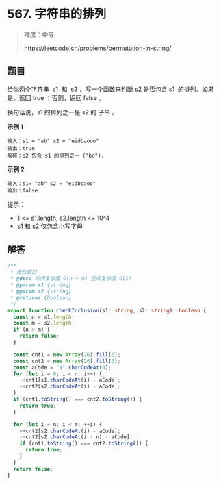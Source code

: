 # 567. 字符串的排列

> 难度：中等
>
> https://leetcode.cn/problems/permutation-in-string/

## 题目

给你两个字符串  s1  和  s2 ，写一个函数来判断 s2 是否包含 s1  的排列。如果是，返回 true ；否则，返回 false 。

换句话说，s1 的排列之一是 s2 的 子串 。

**示例 1**

```
输入：s1 = "ab" s2 = "eidbaooo"
输出：true
解释：s2 包含 s1 的排列之一 ("ba").
```

**示例 2**

```
输入：s1= "ab" s2 = "eidboaoo"
输出：false
```

提示：

- 1 <= s1.length, s2.length <= 10^4
- s1 和 s2 仅包含小写字母

## 解答

```typescript
/**
 * 滑动窗口
 * @desc 时间复杂度 O(n + m) 空间复杂度 O(1)
 * @param s1 {string}
 * @param s2 {string}
 * @returns {boolean}
 */
export function checkInclusion(s1: string, s2: string): boolean {
  const n = s1.length;
  const m = s2.length;
  if (n > m) {
    return false;
  }

  const cnt1 = new Array(26).fill(0);
  const cnt2 = new Array(26).fill(0);
  const aCode = "a".charCodeAt(0);
  for (let i = 0; i < n; i++) {
    ++cnt1[s1.charCodeAt(i) - aCode];
    ++cnt2[s2.charCodeAt(i) - aCode];
  }
  if (cnt1.toString() === cnt2.toString()) {
    return true;
  }

  for (let i = n; i < m; ++i) {
    ++cnt2[s2.charCodeAt(i) - aCode];
    --cnt2[s2.charCodeAt(i - n) - aCode];
    if (cnt1.toString() === cnt2.toString()) {
      return true;
    }
  }
  return false;
}
```
